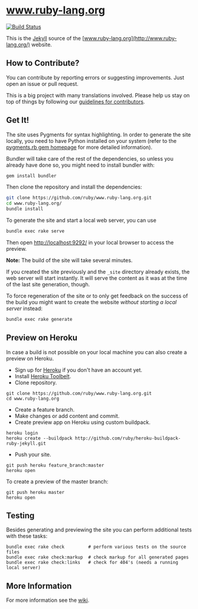 www.ruby-lang.org
=================

[![Build Status](https://travis-ci.org/ruby/www.ruby-lang.org.svg?branch=master)](https://travis-ci.org/ruby/www.ruby-lang.org)

This is the [Jekyll](http://www.jekyllrb.com/) source of
the [www.ruby-lang.org](http://www.ruby-lang.org/) website.

## How to Contribute?

You can contribute by reporting errors or suggesting improvements.
Just open an issue or pull request.

This is a big project with many translations involved.
Please help us stay on top of things by following our
[guidelines for contributors](https://github.com/ruby/www.ruby-lang.org/wiki).

## Get It!

The site uses Pygments for syntax highlighting. In order to generate the
site locally, you need to have Python installed on your system
(refer to the [pygments.rb gem homepage](https://github.com/tmm1/pygments.rb)
for more detailed information).

Bundler will take care of the rest of the dependencies, so unless you
already have done so, you might need to install bundler with:

``` sh
gem install bundler
```

Then clone the repository and install the dependencies:

``` sh
git clone https://github.com/ruby/www.ruby-lang.org.git
cd www.ruby-lang.org/
bundle install
```

To generate the site and start a local web server, you can use

``` sh
bundle exec rake serve
```

Then open [http://localhost:9292/](http://localhost:9292/)
in your local browser to access the preview.

**Note:** The build of the site will take several minutes.

If you created the site previously and the `_site` directory
already exists, the web server will start instantly.
It will serve the content as it was at the time of the last
site generation, though.

To force regeneration of the site or
to only get feedback on the success of the build you might want
to create the website *without starting a local server* instead:

``` sh
bundle exec rake generate
```

## Preview on Heroku

In case a build is not possible on your local machine
you can also create a preview on Heroku.

* Sign up for [Heroku](http://www.heroku.com) if you don't have an account yet.
* Install [Heroku Toolbelt](https://toolbelt.heroku.com).
* Clone repository.

```
git clone https://github.com/ruby/www.ruby-lang.org.git
cd www.ruby-lang.org
```

* Create a feature branch.
* Make changes or add content and commit.
* Create preview app on Heroku using custom buildpack.

```
heroku login
heroku create --buildpack http://github.com/ruby/heroku-buildpack-ruby-jekyll.git
```

* Push your site.

```
git push heroku feature_branch:master
heroku open
```

To create a preview of the master branch:

```
git push heroku master
heroku open
```

## Testing

Besides generating and previewing the site
you can perform additional tests with these tasks:

```
bundle exec rake check         # perform various tests on the source files
bundle exec rake check:markup  # check markup for all generated pages
bundle exec rake check:links   # check for 404's (needs a running local server)
```

## More Information

For more information see the [wiki](https://github.com/ruby/www.ruby-lang.org/wiki).
